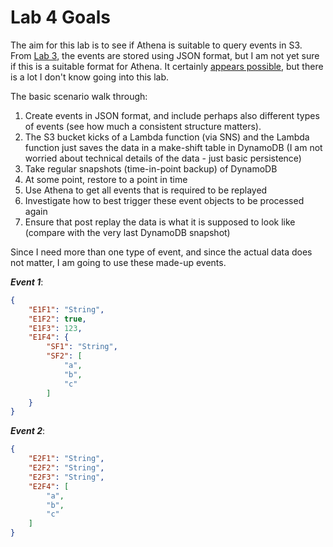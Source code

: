 # Lab 4 Goals

The aim for this lab is to see if Athena is suitable to query events in S3. From [Lab 3](../lab3-non-kinesis-example/README.md), the events are stored using JSON format, but I am not yet sure if this is a suitable format for Athena. It certainly [appears possible](https://docs.aws.amazon.com/athena/latest/ug/querying-JSON.html), but there is a lot I don't know going into this lab.

The basic scenario walk through:

1. Create events in JSON format, and include perhaps also different types of events (see how much a consistent structure matters).
2. The S3 bucket kicks of a Lambda function (via SNS) and the Lambda function just saves the data in a make-shift table in DynamoDB (I am not worried about technical details of the data - just basic persistence)
3. Take regular snapshots (time-in-point backup) of DynamoDB
4. At some point, restore to a point in time
5. Use Athena to get all events that is required to be replayed
6. Investigate how to best trigger these event objects to be processed again
7. Ensure that post replay the data is what it is supposed to look like (compare with the very last DynamoDB snapshot)

Since I need more than one type of event, and since the actual data does not matter, I am going to use these made-up events.

_**Event 1**_:

```json
{
    "E1F1": "String",
    "E1F2": true,
    "E1F3": 123,
    "E1F4": {
        "SF1": "String",
        "SF2": [
            "a",
            "b",
            "c"
        ]
    }
}
```

_**Event 2**_:

```json
{
    "E2F1": "String",
    "E2F2": "String",
    "E2F3": "String",
    "E2F4": [
        "a",
        "b",
        "c"
    ]
}
```


